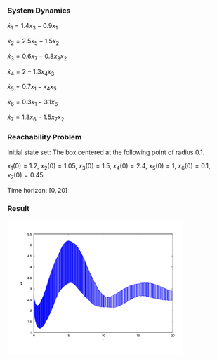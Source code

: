 ### System Dynamics

$\dot{x}_1 = 1.4 x_3 - 0.9 x_1$

$\dot{x}_2 = 2.5 x_5 - 1.5 x_2$

$\dot{x}_3 = 0.6 x_7 - 0.8 x_3 x_2$

$\dot{x}_4 = 2 - 1.3 x_4 x_3$

$\dot{x}_5 = 0.7 x_1 - x_4 x_5$

$\dot{x}_6 = 0.3 x_1 - 3.1 x_6$

$\dot{x}_7 = 1.8 x_6 - 1.5 x_7 x_2$



### Reachability Problem

Initial state set: The box centered at the following point of radius 0.1. 

$x_1(0) = 1.2$, $x_2(0) = 1.05$, $x_3(0) = 1.5$, $x_4(0) = 2.4$, $x_5(0) = 1$, $x_6(0) = 0.1$, $x_7(0) = 0.45$


Time horizon: $[0,20]$




### Result

<img src='../../../images/benchmarks/laubloomis.png' width='400'>

